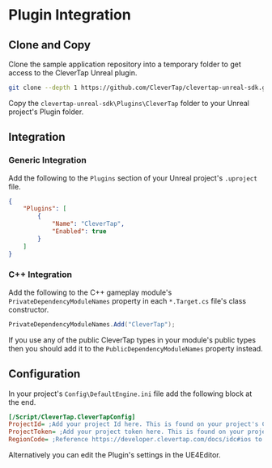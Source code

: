 # Plugin Integration
## Clone and Copy
Clone the sample application repository into a temporary folder to get access to the CleverTap Unreal plugin.
```bash
git clone --depth 1 https://github.com/CleverTap/clevertap-unreal-sdk.git
```
Copy the `clevertap-unreal-sdk\Plugins\CleverTap` folder to your Unreal project's Plugin folder.
## Integration
### Generic Integration
Add the following to the `Plugins` section of your Unreal project's `.uproject` file.
```json
{
	"Plugins": [
		{
			"Name": "CleverTap",
			"Enabled": true
		}
	]
}
```
### C++ Integration
Add the following to the C++ gameplay module's `PrivateDependencyModuleNames` property in each `*.Target.cs` file's class constructor.
```csharp
PrivateDependencyModuleNames.Add("CleverTap");
```
If you use any of the public CleverTap types in your module's public types then you should add it to the `PublicDependencyModuleNames` property instead.
## Configuration
In your project's `Config\DefaultEngine.ini` file add the following block at the end.
```ini
[/Script/CleverTap.CleverTapConfig]
ProjectId= ;Add your project Id here. This is found on your project's CleverTap dashboard
ProjectToken= ;Add your project token here. This is found on your project's CleverTap dashboard
RegionCode= ;Reference https://developer.clevertap.com/docs/idc#ios to determine what region code string to put here
```
Alternatively you can edit the Plugin's settings in the UE4Editor.
